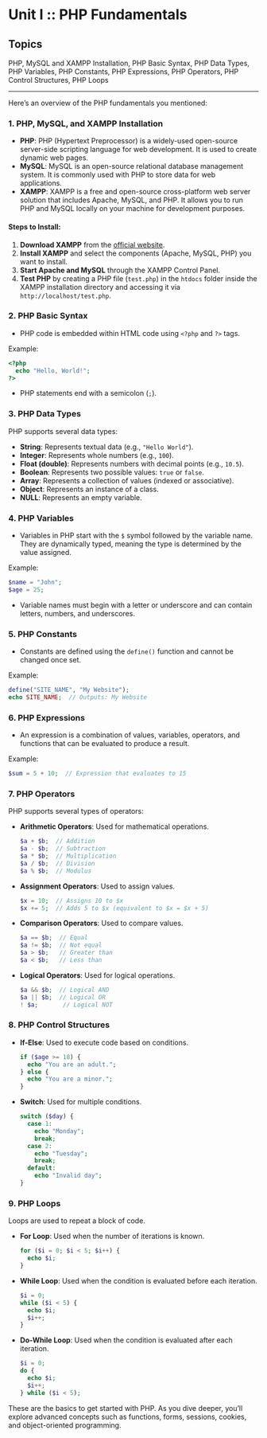 # Unit I :: PHP Fundamentals
## Topics
PHP, MySQL and XAMPP Installation, PHP Basic Syntax, PHP Data Types, PHP Variables, PHP Constants, PHP Expressions, PHP Operators, PHP Control Structures, PHP Loops

---

Here’s an overview of the PHP fundamentals you mentioned:

### 1. **PHP, MySQL, and XAMPP Installation**

- **PHP**: PHP (Hypertext Preprocessor) is a widely-used open-source server-side scripting language for web development. It is used to create dynamic web pages.
- **MySQL**: MySQL is an open-source relational database management system. It is commonly used with PHP to store data for web applications.
- **XAMPP**: XAMPP is a free and open-source cross-platform web server solution that includes Apache, MySQL, and PHP. It allows you to run PHP and MySQL locally on your machine for development purposes.
  
#### Steps to Install:
1. **Download XAMPP** from the [official website](https://www.apachefriends.org/index.html).
2. **Install XAMPP** and select the components (Apache, MySQL, PHP) you want to install.
3. **Start Apache and MySQL** through the XAMPP Control Panel.
4. **Test PHP** by creating a PHP file (`test.php`) in the `htdocs` folder inside the XAMPP installation directory and accessing it via `http://localhost/test.php`.

### 2. **PHP Basic Syntax**

- PHP code is embedded within HTML code using `<?php` and `?>` tags.
  
Example:
```php
<?php
  echo "Hello, World!";
?>
```

- PHP statements end with a semicolon (`;`).

### 3. **PHP Data Types**
PHP supports several data types:
- **String**: Represents textual data (e.g., `"Hello World"`).
- **Integer**: Represents whole numbers (e.g., `100`).
- **Float (double)**: Represents numbers with decimal points (e.g., `10.5`).
- **Boolean**: Represents two possible values: `true` or `false`.
- **Array**: Represents a collection of values (indexed or associative).
- **Object**: Represents an instance of a class.
- **NULL**: Represents an empty variable.

### 4. **PHP Variables**

- Variables in PHP start with the `$` symbol followed by the variable name. They are dynamically typed, meaning the type is determined by the value assigned.
  
Example:
```php
$name = "John";
$age = 25;
```

- Variable names must begin with a letter or underscore and can contain letters, numbers, and underscores.

### 5. **PHP Constants**

- Constants are defined using the `define()` function and cannot be changed once set.

Example:
```php
define("SITE_NAME", "My Website");
echo SITE_NAME;  // Outputs: My Website
```

### 6. **PHP Expressions**

- An expression is a combination of values, variables, operators, and functions that can be evaluated to produce a result.
  
Example:
```php
$sum = 5 + 10;  // Expression that evaluates to 15
```

### 7. **PHP Operators**

PHP supports several types of operators:
- **Arithmetic Operators**: Used for mathematical operations.
  ```php
  $a + $b;  // Addition
  $a - $b;  // Subtraction
  $a * $b;  // Multiplication
  $a / $b;  // Division
  $a % $b;  // Modulus
  ```
  
- **Assignment Operators**: Used to assign values.
  ```php
  $x = 10;  // Assigns 10 to $x
  $x += 5;  // Adds 5 to $x (equivalent to $x = $x + 5)
  ```

- **Comparison Operators**: Used to compare values.
  ```php
  $a == $b;  // Equal
  $a != $b;  // Not equal
  $a > $b;   // Greater than
  $a < $b;   // Less than
  ```

- **Logical Operators**: Used for logical operations.
  ```php
  $a && $b;  // Logical AND
  $a || $b;  // Logical OR
  ! $a;       // Logical NOT
  ```

### 8. **PHP Control Structures**

- **If-Else**: Used to execute code based on conditions.
  ```php
  if ($age >= 18) {
    echo "You are an adult.";
  } else {
    echo "You are a minor.";
  }
  ```

- **Switch**: Used for multiple conditions.
  ```php
  switch ($day) {
    case 1:
      echo "Monday";
      break;
    case 2:
      echo "Tuesday";
      break;
    default:
      echo "Invalid day";
  }
  ```

### 9. **PHP Loops**

Loops are used to repeat a block of code.

- **For Loop**: Used when the number of iterations is known.
  ```php
  for ($i = 0; $i < 5; $i++) {
    echo $i;
  }
  ```

- **While Loop**: Used when the condition is evaluated before each iteration.
  ```php
  $i = 0;
  while ($i < 5) {
    echo $i;
    $i++;
  }
  ```

- **Do-While Loop**: Used when the condition is evaluated after each iteration.
  ```php
  $i = 0;
  do {
    echo $i;
    $i++;
  } while ($i < 5);
  ```

These are the basics to get started with PHP. As you dive deeper, you’ll explore advanced concepts such as functions, forms, sessions, cookies, and object-oriented programming.